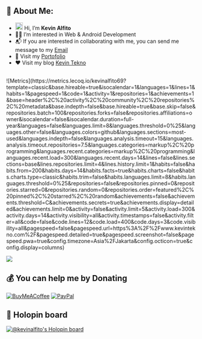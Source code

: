 ## 💫 About Me:
- <img src="https://media.giphy.com/media/hvRJCLFzcasrR4ia7z/giphy.gif" width="20px"> Hi, I’m <b> Kevin Alfito</b><br>
- 🧑‍💻 I’m interested in Web & Android Development<br>
- 📬 If you are interested in collaborating with me, you can send me message to my [Email](mailto:kevintekno21@gmail.com)
- 💼 Visit my [Portofolio](https://kevinalfito69.github.io/)<br>
- ❤️ Visit my blog [Kevin Tekno](https://www.kevintekno.com/)<br>

<br>
![Metrics](https://metrics.lecoq.io/kevinalfito69?template=classic&base.hireable=true&isocalendar=1&languages=1&lines=1&habits=1&pagespeed=1&code=1&activity=1&repositories=1&achievements=1&base=header%2C%20activity%2C%20community%2C%20repositories%2C%20metadata&base.indepth=false&base.hireable=true&base.skip=false&repositories.batch=100&repositories.forks=false&repositories.affiliations=owner&isocalendar=false&isocalendar.duration=full-year&languages=false&languages.limit=8&languages.threshold=0%25&languages.other=false&languages.colors=github&languages.sections=most-used&languages.indepth=false&languages.analysis.timeout=15&languages.analysis.timeout.repositories=7.5&languages.categories=markup%2C%20programming&languages.recent.categories=markup%2C%20programming&languages.recent.load=300&languages.recent.days=14&lines=false&lines.sections=base&lines.repositories.limit=4&lines.history.limit=1&habits=false&habits.from=200&habits.days=14&habits.facts=true&habits.charts=false&habits.charts.type=classic&habits.trim=false&habits.languages.limit=8&habits.languages.threshold=0%25&repositories=false&repositories.pinned=0&repositories.starred=0&repositories.random=0&repositories.order=featured%2C%20pinned%2C%20starred%2C%20random&achievements=false&achievements.threshold=C&achievements.secrets=true&achievements.display=detailed&achievements.limit=0&activity=false&activity.limit=5&activity.load=300&activity.days=14&activity.visibility=all&activity.timestamps=false&activity.filter=all&code=false&code.lines=12&code.load=400&code.days=3&code.visibility=all&pagespeed=false&pagespeed.url=https%3A%2F%2Fwww.kevintekno.com%2F&pagespeed.detailed=true&pagespeed.screenshot=false&pagespeed.pwa=true&config.timezone=Asia%2FJakarta&config.octicon=true&config.display=columns)

[![](https://visitcount.itsvg.in/api?id=kevinalfito69&label=Profile%20Views&color=12&icon=5&pretty=true)](https://visitcount.itsvg.in)

  ## 💰 You can help me by Donating
  [![BuyMeACoffee](https://img.shields.io/badge/Buy%20Me%20a%20Coffee-ffdd00?style=for-the-badge&logo=buy-me-a-coffee&logoColor=black)](https://buymeacoffee.com/kevinalfito) [![PayPal](https://img.shields.io/badge/PayPal-00457C?style=for-the-badge&logo=paypal&logoColor=white)](https://paypal.me/kevinalfito) 

 ## 📛 Holopin board
[![@kevinalfito's Holopin board](https://holopin.me/kevinalfito)](https://holopin.io/@kevinalfito)
